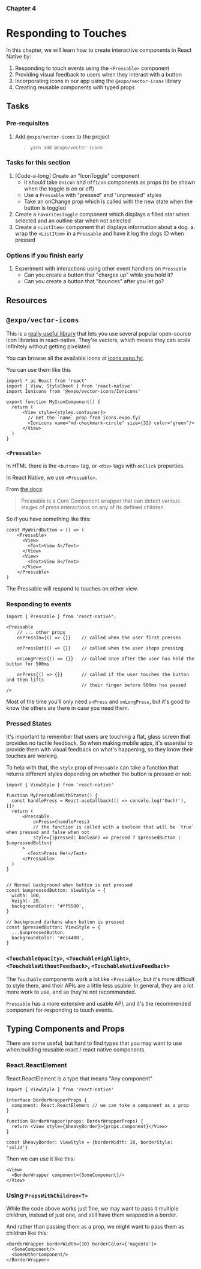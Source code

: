 ### Chapter 4

# Responding to Touches

In this chapter, we will learn how to create interactive components in React Native by:

1. Responding to touch events using the `<Pressable>` component
2. Providing visual feedback to users when they interact with a button
3. Incorporating icons in our app using the `@expo/vector-icons` library
4. Creating reusable components with typed props

## Tasks

### Pre-requisites

1. Add `@expo/vector-icons` to the project
   > `yarn add @expo/vector-icons`


### Tasks for this section

1. [Code-a-long] Create an "IconToggle" component
   - It should take `OnIcon` and `OffIcon` components as props (to be shown when the toggle is on or off)
   - Use a `Pressable` with "pressed" and "unpressed" styles
   - Take an onChange prop which is called with the new state when the button is toggled
2. Create a `FavoritesToggle` component which displays a filled star when selected and an outline star when not selected
3. Create a `<ListItem>` component that displays information about a dog.
   a. wrap the `<ListItem>` in a `Pressable` and have it log the dogs ID when pressed

### Options if you finish early

1. Experiment with interactions using other event handlers on `Pressable`
    - Can you create a button that "charges up" while you hold it?
    - Can you create a button that "bounces" after you let go?

## Resources

## `@expo/vector-icons`

This is a [really useful library](https://docs.expo.dev/guides/icons/) that lets you use several popular open-source
icon libraries in react-native. They're vectors, which means they can scale infinitely without getting pixelated.

You can browse all the available icons at [icons.expo.fyi](https://icons.expo.fyi/).

You can use them like this

```tsx
import * as React from 'react'
import { View, StyleSheet } from 'react-native'
import Ionicons from '@expo/vector-icons/Ionicons'

export function MyIconComponent() {
  return (
      <View style={styles.container}>
        // Get the `name` prop from icons.expo.fyi
        <Ionicons name="md-checkmark-circle" size={32} color="green"/>
      </View>
  )
}
```

### `<Pressable>`

In HTML there is the `<button>` tag, or `<div>` tags with `onClick` properties.

In React Native, we use `<Pressable>`.

From [the docs](https://reactnative.dev/docs/pressable):

> Pressable is a Core Component wrapper that can detect various stages of press interactions on any of its defined
> children.

So if you have something like this:

```tsx
const MyWeirdButton = () => (
    <Pressable>
      <View>
        <Text>View A</Text>
      </View>
      <View>
        <Text>View B</Text>
      </View>
    </Pressable>
)
```

The Pressable will respond to touches on either view.

### Responding to events

```tsx
import { Pressable } from 'react-native';

<Pressable
    // ... other props
    onPressIn={() => {}}    // called when the user first presses

    onPressOut{() => {}}    // called when the user stops pressing

    onLongPress{() => {}}   // called once after the user has held the button for 500ms

    onPress{() => {}}       // called if the user touches the button and then lifts
                            // their finger before 500ms has passed
/>
```

Most of the time you'll only need `onPress` and `onLongPress`, but it's good to know the others are there in case you
need them.

### Pressed States

It's important to remember that users are touching a flat, glass screen that provides no tactile feedback. So when
making mobile apps, it's essential to provide them with visual feedback on what's happening, so they know their touches
are working.

To help with that, the `style` prop of `Pressable` can take a function that returns different styles depending on
whether the button is pressed or not:

```tsx
import { ViewStyle } from 'react-native'

function MyPressableWithStates() {
  const handlePress = React.useCallback(() => console.log('Ouch!'), [])
  return (
      <Pressable
          onPress={handlePress}
          // the function is called with a boolean that will be `true` when pressed and false when not
          style={(pressed: boolean) => pressed ? $pressedButton : $unpressedButton}
      >
        <Text>Press Me!</Text>
      </Pressable>
  )
}


// Normal background when button is not pressed
const $unpressedButton: ViewStyle = {
  width: 100,
  height: 20,
  backgroundColor: '#ff5500',
}

// background darkens when button is pressed
const $pressedButton: ViewStyle = {
  ...$unpressedButton,
  backgroundColor: '#cc4400',
}
```

### `<TouchableOpacity>`, `<TouchableHighlight>`, `<TouchableWithoutFeedback>`, `<TouchableNativeFeedback>`

The `Touchable` components work a lot like `<Pressable>`, but it's more difficult to style them, and their APIs are a
little less usable. In general, they are a lot more work to use, and so they're not recommended.

`Pressable` has a more extensive and usable API, and it's the recommended component for responding to touch events.

## Typing Components and Props

There are some useful, but hard to find types that you may want to use when building reusable react / react native
components.

### React.ReactElement

React.ReactElement is a type that means "Any component"

```tsx
import { ViewStyle } from 'react-native'

interface BorderWrapperProps {
  component: React.ReactElement // we can take a component as a prop
}

function BorderWrapper(props: BorderWrapperProps) {
  return <View style={$heavyBorder}>{props.component}</View>
}

const $heavyBorder: ViewStyle = {borderWidth: 10, borderStyle: 'solid'}
```

Then we can use it like this:

```tsx
<View>
  <BorderWrapper component={SomeComponent}/>
</View>
```

### Using `PropsWithChildren<T>`

While the code above works just fine, we may want to pass it multiple children, instead of just one, and still have them
wrapped in a border.

And rather than passing them as a prop, we might want to pass them as children like this:

```tsx
<BorderWrapper borderWidth={10} borderColor={'magenta'}>
  <SomeComponent/>
  <SomeOtherComponent/>
</BorderWrapper>
```
